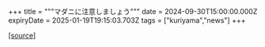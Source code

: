 +++
title = """マダニに注意しましょう"""
date = 2024-09-30T15:00:00.000Z
expiryDate = 2025-01-19T19:15:03.703Z
tags = ["kuriyama","news"]
+++


[[source]](https://www.town.kuriyama.hokkaido.jp/soshiki/38/28902.html)
